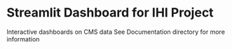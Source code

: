 # Streamlit Dashboard for IHI Project
Interactive dashboards on CMS data
See Documentation directory for more information
